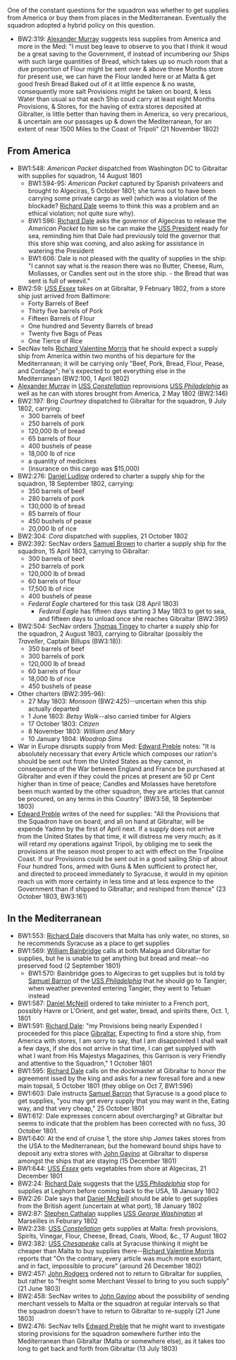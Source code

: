 One of the constant questions for the squadron was whether to get supplies from America or buy them from places in the Mediterranean. Eventually the squadron adopted a hybrid policy on this question.

- BW2:319: [Alexander Murray]() suggests less supplies from America and more in the Med: "I must beg leave to observe to you that I think it woud be a great saving to the Government, if instead of incumbering our Ships with such large quantities of Bread, which takes up so much room that a due proportion of Flour might be sent over & above three Months store for present use, we can have the Flour landed here or at Malta & get good fresh Bread Baked out of it at little expence & no waste, consequently more salt Provisions might be taken on board, & less Water than usual so that each Ship coud carry at least eight Months Provisions, & Stores, for the having of extra stores deposited at Gibralter, is little better than having them in America, so very precarious, & uncertain are our passages up & down the Mediterranean, for an extent of near 1500 Miles to the Coast of Tripoli" (21 November 1802)

## From America
- BW1:548: *American Packet* dispatched from Washington DC to Gibraltar with supplies for squadron, 14 August 1801
    - BW1:594-95: *American Packet* captured by Spanish privateers and brought to Algeciras, 5 October 1801; she turns out to have been carrying some private cargo as well (which was a violation of the blockade? [Richard Dale]() seems to think this was a problem and an ethical violation; not quite sure why).
    - BW1:596: [Richard Dale]() asks the governor of Algeciras to release the *American Packet* to him so he can make the [USS President]() ready for sea, reminding him that Dale had previously told the governor that this store ship was coming, and also asking for assistance in watering the President
    - BW1:606: Dale is not pleased with the quality of supplies in the ship: "I cannot say what is the reason there was no Butter, Cheese, Rum, Mollasses, or Candles sent out in the store ship. - the Bread that was sent is full of weevil." 
- BW2:59: [USS *Essex*]() takes on at Gibraltar, 9 February 1802, from a store ship just arrived from Baltimore:
    - Forty Barrels of Beef
    - Thirty five barrels of Pork
    - Fifteen Barrels of Flour
    - One hundred and Seventy Barrels of bread
    - Twenty five Bags of Peas
    - One Tierce of Rice
- SecNav tells [Richard Valentine Morris]() that he should expect a supply ship from America within two months of his departure for the Mediterranean; it will be carrying only "Beef, Pork, Bread, Flour, Pease, and Cordage"; he's expected to get everything else in the Mediterranean (BW2:100, 1 April 1802)
- [Alexander Murray]() in [USS *Constellation*]() reprovisions [USS *Philadelphia*]() as well as he can with stores brought from America, 2 May 1802 (BW2:146)
- BW2:197: Brig *Courtney* dispatched to Gibraltar for the squadron, 9 July 1802, carrying:
    - 300 barrels of beef
    - 250 barrels of pork
    - 120,000 lb of bread
    - 65 barrels of flour
    - 400 bushels of pease
    - 18,000 lb of rice
    - a quantity of medicines
    - (insurance on this cargo was $15,000)
- BW2:276: [Daniel Ludlow]() ordered to charter a supply ship for the squadron, 18 September 1802, carrying:
    - 350 barrels of beef
    - 280 barrels of pork
    - 130,000 lb of bread
    - 85 barrels of flour
    - 450 bushels of pease
    - 20,000 lb of rice
- BW2:304: *Cora* dispatched with supplies, 21 October 1802
- BW2:392: SecNav orders [Samuel Brown]() to charter a supply ship for the squadron, 15 April 1803, carrying to Gibraltar:
    - 300 barrels of beef
    - 250 barrels of pork
    - 120,000 lb of bread
    - 60 barrels of flour
    - 17,500 lb of rice
    - 400 bushels of pease
    - *Federal Eagle* chartered for this task (28 April 1803)
        - *Federal Eagle* has fifteen days starting 3 May 1803 to get to sea, and fifteen days to unload once she reaches Gibraltar (BW2:395)
- BW2:504: SecNav orders [Thomas Tingey]() to charter a supply ship for the squadron, 2 August 1803, carrying to Gibraltar (possibly the *Traveller*, Captain Billups (BW3:18)):
    - 350 barrels of beef
    - 300 barrels of pork
    - 120,000 lb of bread
    - 60 barrels of flour
    - 18,000 lb of rice
    - 450 bushels of pease
- Other charters (BW2:395-96):
    - 27 May 1803: *Monsoon* (BW2:425)--uncertain when this ship actually departed
    - 1 June 1803: *Betsy Walk*--also carried timber for Algiers
    - 17 October 1803: *Citizen*
    - 8 November 1803: *William and Mary*
    - 10 January 1804: *Woodrop Sims*
- War in Europe disrupts supply from Med: [Edward Preble]() notes: "It is absolutely necessary that every Article which composes our ration's should be sent out from the United States as they cannot, in consequence of the War between England and France be purchased at Gibralter and even if they could the prices at present are 50 pr Cent higher than in time of peace; Candles and Molasses have heretofore been much wanted by the other squadron, they are articles that cannot be procured, on any terms in this Country" (BW3:58, 18 September 1803) 
- [Edward Preble]() writes of the need for supplies: "All the Provisions that the Squadron have on board, and all on hand at Gibraltar, will be expende Yadmn by the first of April next. If a supply does not arrive from the United States by that time, it will distress me very much; as it will retard my operations against Tripoli, by obliging me to seek the provisions at the season most proper to act with effect on the Tripoline Coast. If our Provisions could be sent out in a good sailing Ship of about Four hundred Tons, armed with Guns & Men sufficient to protect her, and directed to proceed immediately to Syracuse, it would in my opinion reach us with more certainty in less time and at Iess
expence to the Government than if shipped to Gibraltar; and reshiped
from thence" (23 October 1803, BW3:161)

## In the Mediterranean
- BW1:553: [Richard Dale]() discovers that Malta has only water, no stores, so he recommends Syracuse as a place to get supplies
- BW1:569: [William Bainbridge]() calls at both Malaga and Gibraltar for supplies, but he is unable to get anything but bread and meat--no preserved food (2 September 1801)
    - BW1:570: Bainbridge goes to Algeciras to get supplies but is told by [Samuel Barron]() of the [USS *Philadelphia*]() that he should go to Tangier; when weather prevented entering Tangier, they went to Tetuan instead
- BW1:587: [Daniel McNeill]() ordered to take minister to a French port, possibly Havre or L'Orient, and get water, bread, and spirits there, Oct. 1, 1801
- BW1:591: [Richard Dale](): "my Provisions being nearly Expended I proceeded for this place [Gibraltar](), Expecting to find a store ship, from America with stores, I am sorry to say, that I am disappointed I shall wait a few days, if she dos not arrive in that time, I can get supplyed with what I want from His Majestys Magazines, this Garrison is very Friendly and attentive to the Squadron," 1 October 1801
- BW1:595: [Richard Dale]() calls on the dockmaster at Gibraltar to honor the agreement issed by the king and asks for a new foresail fore and a new main topsail, 5 October 1801 (they oblige on Oct 7, BW1:596)
- BW1:603: Dale instructs [Samuel Barron]() that Syracuse is a good place to get supplies, "you may get every supply that you may want in the, Eating way, and that very cheap," 25 October 1801
- BW1:612: Dale expresses concern about overcharging? at Gibraltar but seems to indicate that the problem has been corrected with no fuss, 30 October 1801.
- BW1:640: At the end of cruise 1, the store ship *James* takes stores from the USA to the Mediterranean, but the homeward bound ships have to deposit any extra stores with [John Gavino]() at Gibraltar to disperse amongst the ships that are staying (15 December 1801) 
- BW1:644: [USS *Essex*]() gets vegetables from shore at Algeciras, 21 December 1801
- BW2:24: [Richard Dale]() suggests that the [USS *Philadelphia*]() stop for supplies at Leghorn before coming back to the USA, 18 January 1802
- BW2:26: Dale says that [Daniel McNeill]() should be able to get supplies from the British agent (uncertain at what port), 18 January 1802
- BW2:87: [Stephen Cathalan]() supplies [USS *George Washington*]() at Marseilles in Feburary 1802
- BW2:238: [USS *Constellation*]() gets supplies at Malta: fresh provisions, Spirits, Vinegar, Flour, Cheese, Bread, Coals, Wood, &c., 17 August 1802
- BW2:382: [USS *Chesapeake*]() calls at Syracuse thinking it might be cheaper than Malta to buy supplies there--[Richard Valentine Morris]() reports that "On the contrary, every article was much more exorbitant, and in fact, impossible to procure" (around 26 December 1802)
- BW2:457: [John Rodgers]() ordered not to return to Gibraltar for supplies, but rather to "freight some Merchant Vessel to bring to you such supply" (21 June 1803)
- BW2:458: SecNav writes to [John Gavino]() about the possibility of sending merchant vessels to Malta or the squadron at regular intervals so that the squadron doesn't have to return to Gibraltar to re-supply (21 June 1803)
- BW2:476: SecNav tells [Edward Preble]() that he might want to investigate storing provisions for the squadron somewhere further into the Mediterranean than Gibraltar (Malta or somewhere else), as it takes too long to get back and forth from Gibraltar (13 July 1803)